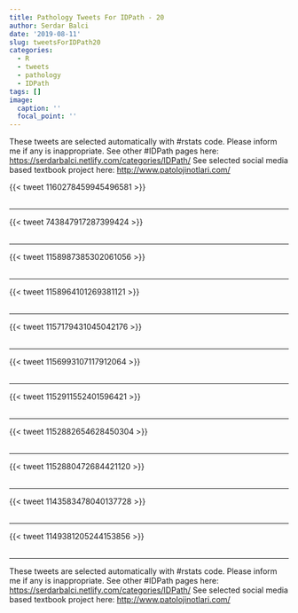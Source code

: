 ```yaml
---
title: Pathology Tweets For IDPath - 20
author: Serdar Balci
date: '2019-08-11'
slug: tweetsForIDPath20
categories:
  - R
  - tweets
  - pathology
  - IDPath
tags: []
image:
  caption: ''
  focal_point: ''
---
```



These tweets are selected automatically with #rstats code. Please inform me if any is inappropriate.
See other #IDPath pages here: https://serdarbalci.netlify.com/categories/IDPath/ 
See selected social media based textbook project here: http://www.patolojinotlari.com/

{{< tweet 1160278459945496581 >}}
<br>
<br>
<hr>
{{< tweet 743847917287399424 >}}
<br>
<br>
<hr>
{{< tweet 1158987385302061056 >}}
<br>
<br>
<hr>
{{< tweet 1158964101269381121 >}}
<br>
<br>
<hr>
{{< tweet 1157179431045042176 >}}
<br>
<br>
<hr>
{{< tweet 1156993107117912064 >}}
<br>
<br>
<hr>
{{< tweet 1152911552401596421 >}}
<br>
<br>
<hr>
{{< tweet 1152882654628450304 >}}
<br>
<br>
<hr>
{{< tweet 1152880472684421120 >}}
<br>
<br>
<hr>
{{< tweet 1143583478040137728 >}}
<br>
<br>
<hr>
{{< tweet 1149381205244153856 >}}
<br>
<br>
<hr>


These tweets are selected automatically with #rstats code. Please inform me if any is inappropriate.
See other #IDPath pages here: https://serdarbalci.netlify.com/categories/IDPath/ 
See selected social media based textbook project here: http://www.patolojinotlari.com/
